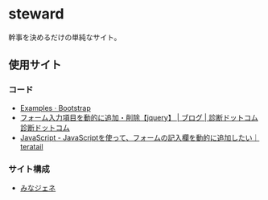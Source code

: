 # steward
幹事を決めるだけの単純なサイト。

## 使用サイト

### コード

- [Examples · Bootstrap](https://getbootstrap.com/docs/4.4/examples/)
- [フォーム入力項目を動的に追加・削除【jquery】 | ブログ | 診断ドットコム診断ドットコム](https://4ndan.com/blog/form/)
- [JavaScript - JavaScriptを使って、フォームの記入欄を動的に追加したい｜teratail](https://teratail.com/questions/136199)

### サイト構成

- [みなジェネ](http://udagawafriday.ifdef.jp/minantoka.html)